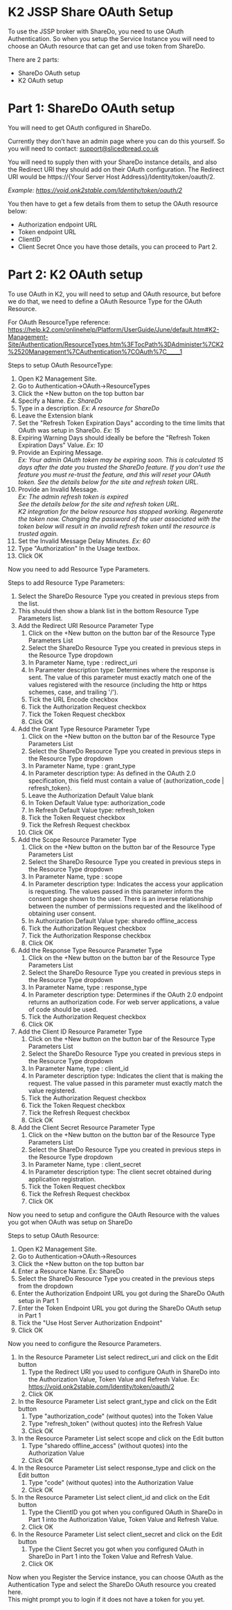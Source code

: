 # K2 JSSP Share OAuth Setup

To use the JSSP broker with ShareDo, you need to use OAuth Authentication.
So when you setup the Service Instance you will need to choose an OAuth resource that can get and use token from ShareDo.

There are 2 parts:
  - ShareDo OAuth setup
  - K2 OAuth setup


# Part 1: ShareDo OAuth setup

You will need to get OAuth configured in ShareDo.

Currently they don’t have an admin page where you can do this yourself. So you will need to contact: support@slicedbread.co.uk

You will need to supply then with your ShareDo instance details, and also the Redirect URI they should add on their OAuth configuration.
The Redirect URI would be https://{Your Server Host Address}/Identity/token/oauth/2.

*Example: https://void.onk2stable.com/Identity/token/oauth/2*

You then have to get a few details from them to setup the OAuth resource below:
  - Authorization endpoint URL
  - Token endpoint URL
  - ClientID
  - Client Secret
Once you have those details, you can proceed to Part 2.

# Part 2: K2 OAuth setup

To use OAuth in K2, you will need to setup and OAuth resource, but before we do that, we need to define a OAuth Resource Type for the OAuth Resource.

For OAuth ResourceType reference: https://help.k2.com/onlinehelp/Platform/UserGuide/June/default.htm#K2-Management-Site/Authentication/ResourceTypes.htm%3FTocPath%3DAdminister%7CK2%2520Management%7CAuthentication%7COAuth%7C_____1

Steps to setup OAuth ResourceType:
1. Open K2 Management Site.
2. Go to Authentication->OAuth->ResourceTypes
3. Click the +New button on the top button bar
4. Specify a Name. *Ex: ShareDo*
5. Type in a description. *Ex: A resource for ShareDo*
6. Leave the Extension blank
7. Set the "Refresh Token Expiration Days" according to the time limits that OAuth was setup in ShareDo. *Ex: 15*
8. Expiring Warning Days should ideally be before the "Refresh Token Expiration Days" Value. *Ex: 10*
9. Provide an Expiring Message.  
*Ex: Your admin OAuth token may be expiring soon. This is calculated 15 days after the date you trusted the ShareDo feature. If you don’t use the feature you must re-trust the feature, and this will reset your OAuth token. See the details below for the site and refresh token URL.*
11. Provide an Invalid Message.  
*Ex: The admin refresh token is expired  
See the details below for the site and refresh token URL.  
K2 integration for the below resource has stopped working. Regenerate the token now. Changing the password of the user associated with the token below will result in an invalid refresh token until the resource is trusted again.*
12. Set the Invalid Message Delay Minutes. *Ex: 60*
13. Type "Authorization" In the Usage textbox.
14. Click OK

Now you need to add Resource Type Parameters.

Steps to add Resource Type Parameters:
1. Select the ShareDo Resource Type you created in previous steps from the list.
2. This should then show a blank list in the bottom Resource Type Parameters list.
3. Add the Redirect URI Resource Parameter Type
   1. Click on the +New button on the button bar of the Resource Type Parameters List
   2. Select the ShareDo Resource Type you created in previous steps in the Resource Type dropdown
   3. In Parameter Name, type : redirect_uri
   4. In Parameter description type: Determines where the response is sent. The value of this parameter must exactly match one of the values registered with the resource (including the http or https schemes, case, and trailing '/').
   5. Tick the URL Encode checkbox
   6. Tick the Authorization Request checkbox
   7. Tick the Token Request checkbox
   8. Click OK
4. Add the Grant Type Resource Parameter Type
   1. Click on the +New button on the button bar of the Resource Type Parameters List
   2. Select the ShareDo Resource Type you created in previous steps in the Resource Type dropdown
   3. In Parameter Name, type : grant_type
   4. In Parameter description type: As defined in the OAuth 2.0 specification, this field must contain a value of {authorization_code | refresh_token}.
   5. Leave the Authorization Default Value blank
   6. In Token Default Value type: authorization_code
   7. In Refresh Default Value type: refresh_token
   8. Tick the Token Request checkbox
   9. Tick the Refresh Request checkbox
   10. Click OK
5. Add the Scope Resource Parameter Type
   1. Click on the +New button on the button bar of the Resource Type Parameters List
   2. Select the ShareDo Resource Type you created in previous steps in the Resource Type dropdown
   3. In Parameter Name, type : scope
   4. In Parameter description type: Indicates the access your application is requesting. The values passed in this parameter inform the consent page shown to the user. There is an inverse relationship between the number of permissions requested and the likelihood of obtaining user consent.
   5. In Authorization Default Value type: sharedo offline_access
   6. Tick the Authorization Request checkbox
   7. Tick the Authorization Response checkbox
   8. Click OK
6. Add the Response Type Resource Parameter Type
   1. Click on the +New button on the button bar of the Resource Type Parameters List
   2. Select the ShareDo Resource Type you created in previous steps in the Resource Type dropdown
   3. In Parameter Name, type : response_type
   4. In Parameter description type: Determines if the OAuth 2.0 endpoint returns an authorization code. For web server applications, a value of code should be used.
   5. Tick the Authorization Request checkbox
   6. Click OK
7. Add the Client ID Resource Parameter Type
   1. Click on the +New button on the button bar of the Resource Type Parameters List
   2. Select the ShareDo Resource Type you created in previous steps in the Resource Type dropdown
   3. In Parameter Name, type : client_id
   4. In Parameter description type: Indicates the client that is making the request. The value passed in this parameter must exactly match the value registered.
   5. Tick the Authorization Request checkbox
   6. Tick the Token Request checkbox
   7. Tick the Refresh Request checkbox
   8. Click OK
8. Add the Client Secret Resource Parameter Type
   1. Click on the +New button on the button bar of the Resource Type Parameters List
   2. Select the ShareDo Resource Type you created in previous steps in the Resource Type dropdown
   3. In Parameter Name, type : client_secret
   4. In Parameter description type: The client secret obtained during application registration.
   5. Tick the Token Request checkbox
   6. Tick the Refresh Request checkbox
   7. Click OK

Now you need to setup and configure the OAuth Resource with the values you got when OAuth was setup on ShareDo

Steps to setup OAuth Resource:
1. Open K2 Management Site.
2. Go to Authentication->OAuth->Resources
3. Click the +New button on the top button bar
4. Enter a Resource Name. Ex: ShareDo
5. Select the ShareDo Resource Type you created in the previous steps from the dropdown
6. Enter the Authorization Endpoint URL you got during the ShareDo OAuth setup in Part 1
7. Enter the Token Endpoint URL you got during the ShareDo OAuth setup in Part 1
8. Tick the "Use Host Server Authorization Endpoint"
9. Click OK

Now you need to configure the Resource Parameters.

1. In the Resource Parameter List select redirect_uri and click on the Edit button
   1. Type the Redirect URI you used to configure OAuth in ShareDo into the Authorization Value, Token Value and Refresh Value. Ex: https://void.onk2stable.com/Identity/token/oauth/2
   2. Click OK
2. In the Resource Parameter List select grant_type and click on the Edit button
   1. Type "authorization_code" (without quotes) into the Token Value
   2. Type "refresh_token" (without quotes) into the Refresh Value
   3. Click OK
3. In the Resource Parameter List select scope and click on the Edit button
   1. Type "sharedo offline_access" (without quotes) into the Authorization Value
   2. Click OK
4. In the Resource Parameter List select response_type and click on the Edit button
   1. Type "code" (without quotes) into the Authorization Value
   2. Click OK
5. In the Resource Parameter List select client_id and click on the Edit button
   1. Type the ClientID you got when you configured OAuth in ShareDo in Part 1 into the Authorization Value, Token Value and Refresh Value.
   2. Click OK
6. In the Resource Parameter List select client_secret and click on the Edit button
   1. Type the Client Secret you got when you configured OAuth in ShareDo in Part 1 into the Token Value and Refresh Value.
   2. Click OK

Now when you Register the Service instance, you can choose OAuth as the Authentication Type and select the ShareDo OAuth resource you created here.  
This might prompt you to login if it does not have a token for you yet.

